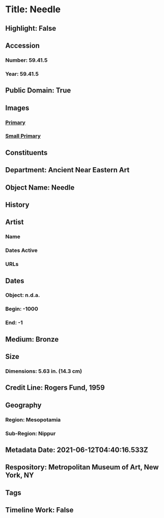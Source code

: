 # Title: Needle
## Highlight: False
## Accession
### Number: 59.41.5
### Year: 59.41.5
## Public Domain: True
## Images
### [Primary](https://images.metmuseum.org/CRDImages/an/original/DP-15621-005.jpg)
### [Small Primary](https://images.metmuseum.org/CRDImages/an/web-large/DP-15621-005.jpg)
## Constituents
## Department: Ancient Near Eastern Art
## Object Name: Needle
## History
## Artist
### Name
### Dates Active
### URLs
## Dates
### Object: n.d.a.
### Begin: -1000
### End: -1
## Medium: Bronze
## Size
### Dimensions: 5.63 in. (14.3 cm)
## Credit Line: Rogers Fund, 1959
## Geography
### Region: Mesopotamia
### Sub-Region: Nippur
## Metadata Date: 2021-06-12T04:40:16.533Z
## Respository: Metropolitan Museum of Art, New York, NY
## Tags
## Timeline Work: False